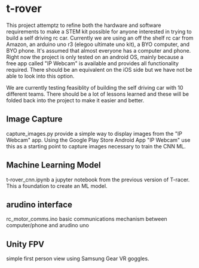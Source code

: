 # t-rover
This project attemptz to refine both the hardware and software requirements to make a STEM kit possible for anyone interested in trying to build a self driving rc car.  Currently we are using an off the shelf rc car from Amazon, an arduino uno r3 (elegoo ultimate uno kit), a BYO computer, and BYO phone.  It's assumed that almost everyone has a computer and phone.  Right now the project is only tested on an android OS, mainly because a free app called "IP Webcam" is available and provides all functionality required.  There should be an equivalent on the iOS side but we have not be able to look into this option.

We are currently testing feasiblity of building the self driving car with 10 different teams.  There should be a lot of lessons learned and these will be folded back into the project to make it easier and better.

## Image Capture
capture_images.py provide a simple way to display images from the "IP Webcam" app.
Using the Google Play Store Android App "IP Webcam"
use this as a starting point to capture images necessary to train the CNN ML.

## Machine Learning Model
t-rover_cnn.ipynb a jupyter notebook from the previous version of T-racer.  This a foundation to create an ML model.


## arudino interface
rc_motor_comms.ino basic communications mechanism between computer/phone and arudino uno

## Unity FPV
simple first person view using Samsung Gear VR goggles.  
